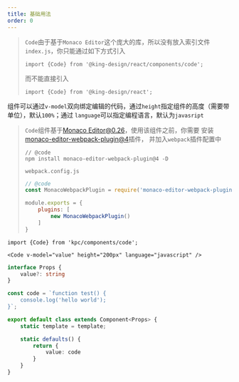 ```yaml
---
title: 基础用法
order: 0
---
```


> `Code`由于基于`Monaco Editor`这个庞大的库，所以没有放入索引文件`index.js`，你只能通过如下方式引入
>
> `import {Code} from '@king-design/react/components/code';`
>
> 而不能直接引入
>
> `import {Code} from '@king-design/react';`

组件可以通过`v-model`双向绑定编辑的代码，通过`height`指定组件的高度（需要带单位），默认`100%`；通过
`language`可以指定编程语言，默认为`javasript`

> `Code`组件基于[Monaco Editor@0.26](https://github.com/Microsoft/monaco-editor)，使用该组件之前，你需要
> 安装[monaco-editor-webpack-plugin@4](https://github.com/Microsoft/monaco-editor-webpack-plugin)插件，
> 并加入`webpack`插件配置中
> 
> ```shell
> // @code
> npm install monaco-editor-webpack-plugin@4 -D
> ```
> `webpack.config.js`
> ```js
> // @code
> const MonacoWebpackPlugin = require('monaco-editor-webpack-plugin');
>
> module.exports = {
>     plugins: [
>         new MonacoWebpackPlugin()
>     ]
> }
> ```

```vdt
import {Code} from 'kpc/components/code';

<Code v-model="value" height="200px" language="javascript" />
```

```ts
interface Props {
    value?: string
}

const code = `function test() {
    console.log('hello world');
}`;

export default class extends Component<Props> {
    static template = template;

    static defaults() {
        return {
            value: code
        }
    }
}
```
